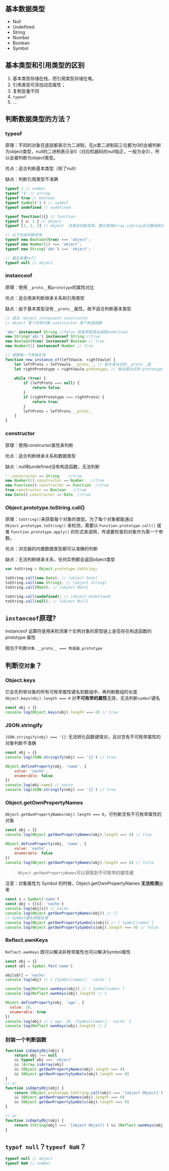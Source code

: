 ## 基本数据类型

- Null
- Undefined
- String
- Number
- Boolean
- Symbol



## 基本类型和引用类型的区别

1. 基本类型存储在栈，而引用类型存储在堆。
2. 引用类型可添加动态属性；
3. 复制变量不同
4. `typeof`
5. ...



## 判断数据类型的方法？

### typeof

原理：不同的对象在底层都表示为二进制，在js里二进制前三位都为0的会被判断为object类型，null的二进制表示全0（对应机器码的null指正，一般为全0），所以会被判断为object类型。

优点：适合判断基本类型（除了null）

缺点：判断引用类型不准确

```javascript
typeof 1 // number
typeof '1' // string
typeof true // boolean
typeof Symbol('1') // symbol
typeof undefined // undefined

typeof function(){} // function
typeof { a: 1 } // object
typeof [1, 2, 3] // object  这里会判断异常，建议使用Array.isArray区分数组和对象

// 以下也会判断异常
typeof new Boolean(true) === 'object';
typeof new Number(1) === 'object';
typeof new String('abc') === 'object';

// 最后来看null
typeof null // object
```



### instanceof

原理：使用`__proto__`和`prototype`的属性对比

优点：适合用来判断继承关系和引用类型

缺点：由于基本类型没有`__proto__`属性，故不适合判断基本类型

```javascript
// 语法：object instanceof constructor 
// object 某个实例对象 constructor 某个构造函数

'abc' instanceof String //false 检查原型链会返回undefined
new String('abc') instanceof String //true
new Boolean(true) instanceof Boolean // true
new Number(1) instanceof Number // true

// 顺便做一下简单实现
function new_instance_of(leftVaule, rightVaule) {
    let leftProto = leftVaule.__proto__; // 取左表达式的__proto__值
    let rightPrototype = rightVaule.prototype; // 取右表达式的 prototype 值
   
    while (true) {
    	if (leftProto === null) {
            return false;	
        }
        if (rightPrototype === rightProto) {
            return true;	
        } 
        leftProto = leftProto.__proto__ 
    }
}
```



### constructor

原理：使用constructor属性来判断

优点：适合判断继承关系和数据类型

缺点：null和undefined没有构造函数，无法判断

```javascript
''.constructor == String    //true  
new Number(1).constructor == Number   //true  
new Function().constructor == Function  //true 
true.constructor == Boolean   //true
new Date().constructor == Date  //true
```



### Object.prototype.toString.call()

原理：`toString()`来获取每个对象的类型。为了每个对象都能通过`Object.prototype.toString()` 来检测，需要以 `Function.prototype.call()` 或者 `Function.prototype.apply()` 的形式来调用，传递要检查的对象作为第一个参数。

优点：浏览器的内置数据类型都可以准确的判断

缺点：无法判断继承关系，任何实例都会返回object类型

```javascript
var toString = Object.prototype.toString;

toString.call(new Date); // [object Date]
toString.call(new String); // [object String]
toString.call(Math); // [object Math]

toString.call(undefined); // [object Undefined]
toString.call(null); // [object Null]
```



## `instanceof`原理?

instanceof 运算符是用来检测某个实例对象的原型链上是否存在构造函数的 prototype 属性

相当于判断`对象.__proto__ === 构造器.prototype`



## 判断`空对象`？ 

### Object.keys

它会先列举对象的所有可枚举属性键名到数组中，再判断数组的长度 `Object.keys(obj).length === 0` 对**不可枚举的属性**无效，无法判断`symbol`键名

```javascript
const obj = {}
console.log(Object.keys(obj).length === 0) // true
```



### JSON.stringify 

`JSON.stringify(obj) === '{}'`无法转化函数键值对，且对含有不可枚举属性的对象判断不准确

```javascript
const obj = {}
console.log(JSON.stringify(obj) === '{}') // true

Object.defineProperty(obj, 'name', {
    value: 'nacho',
    enumerable: false
})
console.log(obj.name) // nacho
console.log(JSON.stringify(obj) === '{}') // true
```



### Object.getOwnPropertyNames

`Object.getOwnPropertyNames(obj).length === 0`，可判断含有不可枚举属性的对象

```javascript
const obj = {}
console.log(Object.getOwnPropertyNames(obj).length === 0) // true

Object.defineProperty(obj, 'name', {
    value: 'nacho',
    enumerable: false
})
console.log(Object.getOwnPropertyNames(obj).length === 0) // false
```

> `Object.getOwnPropertyNames`可以获取到不可枚举的属性键

注意：对象属性为 Symbol 的时候，Object.getOwnPropertyNames **无法检测**出来

```javascript
const s = Symbol('name')
const obj = {[s]: 'nacho'}
console.log(obj[s]) // nacho
console.log(Object.getOwnPropertyNames(obj)) // []
// Symbol键名单独处理
console.log(Object.getOwnPropertySymbols(obj)) // [ Symbol(name) ]
console.log(Object.getOwnPropertySymbols(obj).length === 0) // false
```



### Reflect.ownKeys

`Reflect.ownKeys` 既可以解决非枚举属性也可以解决Symbol属性

```javascript
const obj = {}
const sbl = Symbol.for('name')

obj[sbl] = 'nacho'
console.log(obj) // { [Symbol(name)]: 'nacho' }

console.log(Reflect.ownKeys(obj)) // [ Symbol(name) ]
console.log(Reflect.ownKeys(obj).length) // 1

Object.defineProperty(obj, 'age', {
  value: 18,
  enumerable: true
})
console.log(obj) // { age: 18, [Symbol(name)]: 'nacho' }
console.log(Reflect.ownKeys(obj).length) // 2
```



### 封装一个判断函数

```javascript
function isEmptyObj(obj) {
    return obj !== null
    && typeof obj === 'object'
    && !Array.isArray(obj)
    && (Object.getOwnPropertyNames(obj).length === 0)
    && (Object.getOwnPropertySymbols(obj).length === 0)
}
// or
function isEmptyObj(obj) {
    return (Object.prototype.toString.call(obj) === '[object Object]')
    && (Object.getOwnPropertyNames(obj).length === 0)
    && (Object.getOwnPropertySymbols(obj).length === 0)
}

// or
function isEmptyObj(obj) {
    return (String(obj) === '[object Object]') && (Reflect.ownKeys(obj).length === 0)
}
```



## `typof null`？`typeof NaN`？

```javascript
typeof null // object
typeof NaN // number
```

